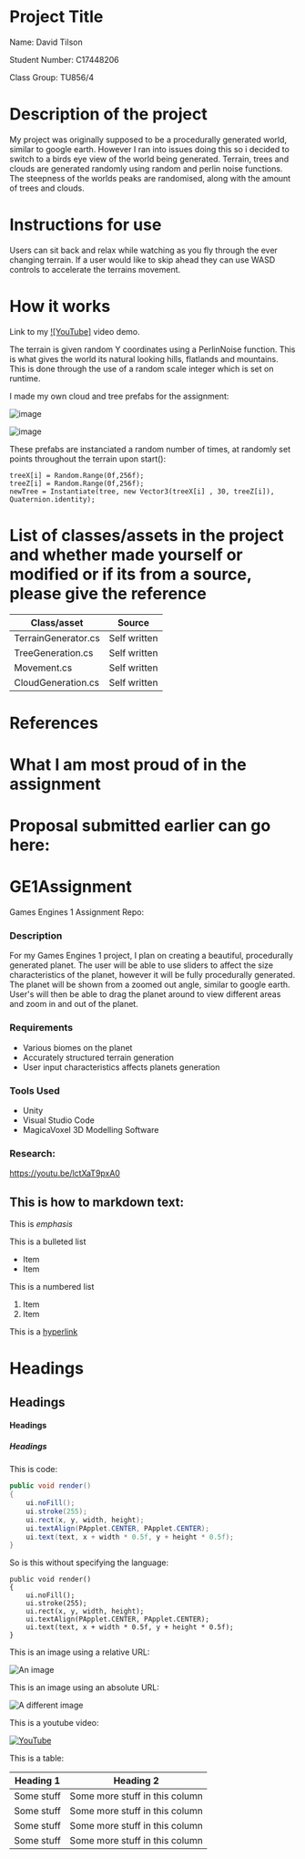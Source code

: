 # Project Title

Name: David Tilson

Student Number: C17448206

Class Group: TU856/4

# Description of the project
My project was originally supposed to be a procedurally generated world, similar to google earth. However I ran into issues doing this so i decided to switch to a birds eye view of the world being generated. Terrain, trees and clouds are generated randomly using random and perlin noise functions. The steepness of the worlds peaks are randomised, along with the amount of trees and clouds.

# Instructions for use
Users can sit back and relax while watching as you fly through the ever changing terrain. If a user would like to skip ahead they can use WASD controls to accelerate the terrains movement.

# How it works
Link to my [![YouTube]](https://youtu.be/VnNHkofNsgo) video demo.

The terrain is given random Y coordinates using a PerlinNoise function. This is what gives the world its natural looking hills, flatlands and mountains. This is done through the use of a random scale integer which is set on runtime. 

I made my own cloud and tree prefabs for the assignment:

![image](https://user-images.githubusercontent.com/47209067/146196225-ac536957-18be-4ed6-a1be-85ecdbc696e7.png)

![image](https://user-images.githubusercontent.com/47209067/146196244-6108fcb7-66e7-4c5e-ab8e-a0d40b76a6a6.png)

These prefabs are instanciated a random number of times, at randomly set points throughout the terrain upon start():
```
treeX[i] = Random.Range(0f,256f);
treeZ[i] = Random.Range(0f,256f);
newTree = Instantiate(tree, new Vector3(treeX[i] , 30, treeZ[i]), Quaternion.identity);
```


# List of classes/assets in the project and whether made yourself or modified or if its from a source, please give the reference

| Class/asset | Source |
|-----------|-----------|
| TerrainGenerator.cs | Self written |
| TreeGeneration.cs | Self written |
| Movement.cs | Self written |
| CloudGeneration.cs | Self written |

# References

# What I am most proud of in the assignment

# Proposal submitted earlier can go here:
# GE1Assignment
Games Engines 1 Assignment Repo:

### Description
For my Games Engines 1 project, I plan on creating a beautiful, procedurally generated planet. The user will be able to use sliders to affect the size characteristics of the planet, however it will be fully procedurally generated. The planet will be shown from a zoomed out angle, similar to google earth. User's will then be able to drag the planet around to view different areas and zoom in and out of the planet. 

### Requirements
- Various biomes on the planet
- Accurately structured terrain generation
- User input characteristics affects planets generation

### Tools Used
- Unity
- Visual Studio Code
- MagicaVoxel 3D Modelling Software

### Research:
https://youtu.be/lctXaT9pxA0

## This is how to markdown text:

This is *emphasis*

This is a bulleted list

- Item
- Item

This is a numbered list

1. Item
1. Item

This is a [hyperlink](http://bryanduggan.org)

# Headings
## Headings
#### Headings
##### Headings

This is code:

```Java
public void render()
{
	ui.noFill();
	ui.stroke(255);
	ui.rect(x, y, width, height);
	ui.textAlign(PApplet.CENTER, PApplet.CENTER);
	ui.text(text, x + width * 0.5f, y + height * 0.5f);
}
```

So is this without specifying the language:

```
public void render()
{
	ui.noFill();
	ui.stroke(255);
	ui.rect(x, y, width, height);
	ui.textAlign(PApplet.CENTER, PApplet.CENTER);
	ui.text(text, x + width * 0.5f, y + height * 0.5f);
}
```

This is an image using a relative URL:

![An image](images/p8.png)

This is an image using an absolute URL:

![A different image](https://bryanduggandotorg.files.wordpress.com/2019/02/infinite-forms-00045.png?w=595&h=&zoom=2)

This is a youtube video:

[![YouTube](http://img.youtube.com/vi/J2kHSSFA4NU/0.jpg)](https://www.youtube.com/watch?v=J2kHSSFA4NU)

This is a table:

| Heading 1 | Heading 2 |
|-----------|-----------|
|Some stuff | Some more stuff in this column |
|Some stuff | Some more stuff in this column |
|Some stuff | Some more stuff in this column |
|Some stuff | Some more stuff in this column |




